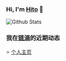 ### Hi, I'm [Hito](https://github.com/hito0512) 👋

<!--
**hito0512/hito0512** is a ✨ _special_ ✨ repository because its `README.md` (this file) appears on your GitHub profile.

Here are some ideas to get you started:

- 🔭 I’m currently working on ...
- 🌱 I’m currently learning ...
- 👯 I’m looking to collaborate on ...
- 🤔 I’m looking for help with ...
- 💬 Ask me about ...
- 📫 How to reach me: ...
- 😄 Pronouns: ...
- ⚡ Fun fact: ...
-->
![Github Stats](https://github-readme-stats.vercel.app/api?username=hito0512&show_icons=true&hide_border=true)
<!--events start -->


### 我在[链滴](https://ld246.com)的近期动态

⭐️ [个人主页](https://ld246.com/member/hito0512)